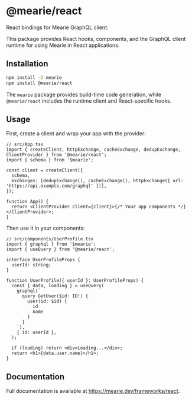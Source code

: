 # @mearie/react

React bindings for Mearie GraphQL client.

This package provides React hooks, components, and the GraphQL client runtime
for using Mearie in React applications.

## Installation

```bash
npm install -D mearie
npm install @mearie/react
```

The `mearie` package provides build-time code generation, while `@mearie/react`
includes the runtime client and React-specific hooks.

## Usage

First, create a client and wrap your app with the provider:

```tsx
// src/App.tsx
import { createClient, httpExchange, cacheExchange, dedupExchange, ClientProvider } from '@mearie/react';
import { schema } from '$mearie';

const client = createClient({
  schema,
  exchanges: [dedupExchange(), cacheExchange(), httpExchange({ url: 'https://api.example.com/graphql' })],
});

function App() {
  return <ClientProvider client={client}>{/* Your app components */}</ClientProvider>;
}
```

Then use it in your components:

```tsx
// src/components/UserProfile.tsx
import { graphql } from '$mearie';
import { useQuery } from '@mearie/react';

interface UserProfileProps {
  userId: string;
}

function UserProfile({ userId }: UserProfileProps) {
  const { data, loading } = useQuery(
    graphql(`
      query GetUser($id: ID!) {
        user(id: $id) {
          id
          name
        }
      }
    `),
    { id: userId },
  );

  if (loading) return <div>Loading...</div>;
  return <h1>{data.user.name}</h1>;
}
```

## Documentation

Full documentation is available at <https://mearie.dev/frameworks/react>.
